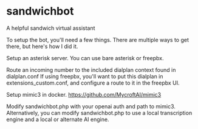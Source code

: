 # sandwichbot
A helpful sandwich virtual assistant

To setup the bot, you'll need a few things. There are multiple ways to get there, but here's how I did it.

Setup an asterisk server. You can use bare asterisk or freepbx.

Route an incoming number to the included dialplan context found in dialplan.conf
If using freepbx, you'll want to put this dialplan in extensions_custom.conf, and configure a route to it in the freepbx UI.

Setup mimic3 in docker. https://github.com/MycroftAI/mimic3

Modify sandwichbot.php with your openai auth and path to mimic3. Alternatively, you can modify sandwichbot.php to use a local transcription engine and a local or alternate AI engine.
